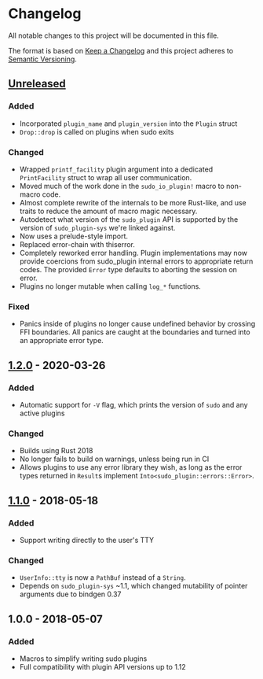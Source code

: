 # Changelog

All notable changes to this project will be documented in this file.

The format is based on [Keep a Changelog](http://keepachangelog.com/en/1.0.0/)
and this project adheres to [Semantic Versioning](http://semver.org/spec/v2.0.0.html).

## [Unreleased]

### Added
- Incorporated `plugin_name` and `plugin_version` into the `Plugin` struct
- `Drop::drop` is called on plugins when sudo exits

### Changed
- Wrapped `printf_facility` plugin argument into a dedicated `PrintFacility`
  struct to wrap all user communication.
- Moved much of the work done in the `sudo_io_plugin!` macro to non-macro code.
- Almost complete rewrite of the internals to be more Rust-like, and use traits
  to reduce the amount of macro magic necessary.
- Autodetect what version of the `sudo_plugin` API is supported by the version
  of `sudo_plugin-sys` we're linked against.
- Now uses a prelude-style import.
- Replaced error-chain with thiserror.
- Completely reworked error handling. Plugin implementations may now provide
  coercions from sudo_plugin internal errors to appropriate return codes. The
  provided `Error` type defaults to aborting the session on error.
- Plugins no longer mutable when calling `log_*` functions.

### Fixed
- Panics inside of plugins no longer cause undefined behavior by
  crossing FFI boundaries. All panics are caught at the boundaries and
  turned into an appropriate error type.

## [1.2.0] - 2020-03-26

### Added
- Automatic support for `-V` flag, which prints the version of `sudo` and any
  active plugins

### Changed
- Builds using Rust 2018
- No longer fails to build on warnings, unless being run in CI
- Allows plugins to use any error library they wish, as long as the error
  types returned in `Result`s implement `Into<sudo_plugin::errors::Error>`.

## [1.1.0] - 2018-05-18

### Added
- Support writing directly to the user's TTY

### Changed
- `UserInfo::tty` is now a `PathBuf` instead of a `String`.
- Depends on `sudo_plugin-sys` ~1.1, which changed mutability of pointer arguments due to bindgen 0.37

## 1.0.0 - 2018-05-07

### Added
- Macros to simplify writing sudo plugins
- Full compatibility with plugin API versions up to 1.12

[Unreleased]: https://github.com/square/sudo_pair/compare/sudo_pair-v1.2.0...master
[1.2.0]:      https://github.com/square/sudo_pair/compare/sudo_pair-v1.1.0...sudo_pair-v1.2.0
[1.1.0]:      https://github.com/square/sudo_pair/compare/sudo_pair-v1.0.0...sudo_pair-v1.1.0
